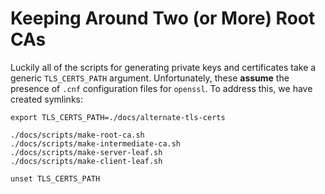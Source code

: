 # Keeping Around Two (or More) Root CAs

Luckily all of the scripts for generating private keys and certificates take
a generic `TLS_CERTS_PATH` argument. Unfortunately, these **assume** the
presence of `.cnf` configuration files for `openssl`. To address this,
we have created symlinks:

```
export TLS_CERTS_PATH=./docs/alternate-tls-certs

./docs/scripts/make-root-ca.sh
./docs/scripts/make-intermediate-ca.sh
./docs/scripts/make-server-leaf.sh
./docs/scripts/make-client-leaf.sh

unset TLS_CERTS_PATH
```
